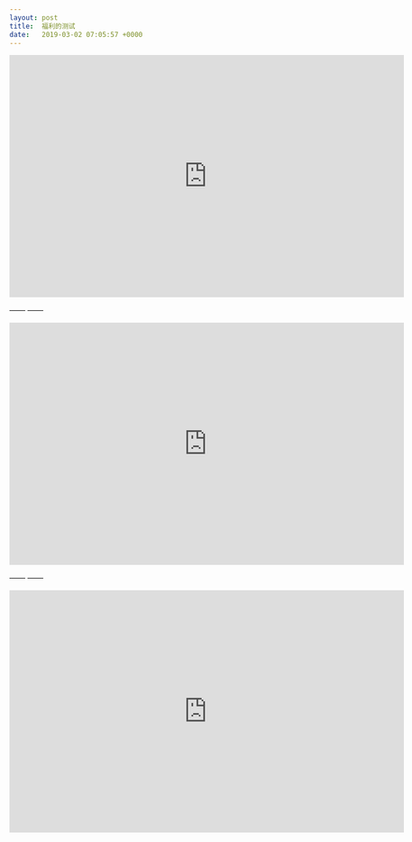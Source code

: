 ```yaml
---
layout: post
title:  福利的测试
date:   2019-03-02 07:05:57 +0000
---
```



<iframe src="https://openload.co/embed/d_2a41pDXMQ/%E5%A4%A7%E4%BF%9D%E5%81%A5%E5%85%A7%E9%83%A8%E5%9F%B9%E8%A8%93.mp4" scrolling="no" frameborder="0" width="700" height="430" allowfullscreen="true" webkitallowfullscreen="true" mozallowfullscreen="true"></iframe>

——
——

<iframe src="https://openload.co/embed/SAoBqgCSJE0/0730.mp4" scrolling="no" frameborder="0" width="700" height="430" allowfullscreen="true" webkitallowfullscreen="true" mozallowfullscreen="true"></iframe>

——
——

<iframe src="https://openload.co/embed/6k7esX3toMk/65121.mp4" scrolling="no" frameborder="0" width="700" height="430" allowfullscreen="true" webkitallowfullscreen="true" mozallowfullscreen="true"></iframe>
